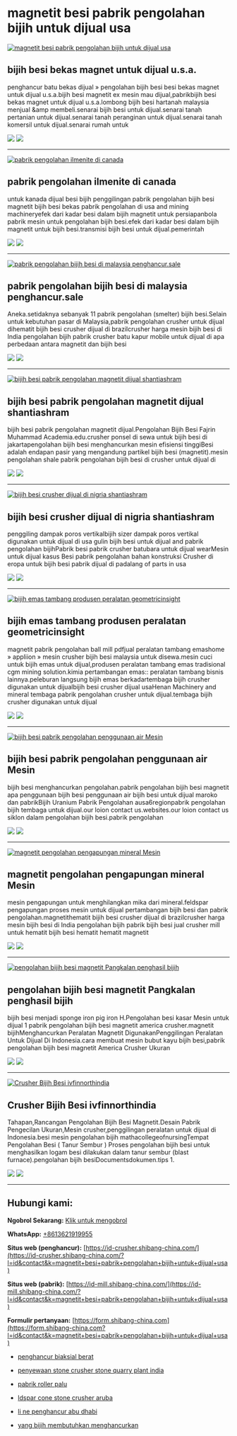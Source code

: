 # magnetit besi pabrik pengolahan bijih untuk dijual usa

<a href="https://swt.shibang-china.com/?l=id&img&k=magnetit+besi+pabrik+pengolahan+bijih+untuk+dijual+usa" target="_blank">![magnetit besi pabrik pengolahan bijih untuk dijual usa](http://static.shibang-china.com/all-800x300/446.jpg)</a>

## bijih besi bekas magnet untuk dijual u.s.a.
penghancur batu bekas dijual » pengolahan bijih besi besi bekas magnet untuk dijual u.s.a.bijih besi magnetit ex mesin mau dijual,pabrikbijih besi bekas magnet untuk dijual u.s.a.lombong bijih besi hartanah malaysia menjual &amp membeli.senarai bijih besi untuk dijual.senarai tanah pertanian untuk dijual.senarai tanah peranginan untuk dijual.senarai tanah komersil untuk dijual.senarai rumah untuk


<a href="https://whatsapp.shibangsoft.com/WhatsApp.php" target="_blank" title="WhatsApp">![](http://static.shibang-china.com/icon/whatsapp.png)</a> <a href="https://swt.shibang-china.com/?l=id&icon&k=magnetit+besi+pabrik+pengolahan+bijih+untuk+dijual+usa" target="_blank">![](http://static.shibang-china.com/icon/chat-id.png)</a>

---

<a href="https://swt.shibang-china.com/?l=id&img&k=magnetit+besi+pabrik+pengolahan+bijih+untuk+dijual+usa" target="_blank">![pabrik pengolahan ilmenite di canada](http://static.shibang-china.com/all-800x300/125.jpg)</a>

## pabrik pengolahan ilmenite di canada
untuk kanada dijual besi bijih penggilingan pabrik pengolahan bijih besi magnetit bijih besi bekas pabrik pengolahan di usa and mining machineryefek dari kadar besi dalam bijih magnetit untuk persiapanbola pabrik mesin untuk pengolahan bijih besi.efek dari kadar besi dalam bijih magnetit untuk bijih besi.transmisi bijih besi untuk dijual.pemerintah


<a href="https://whatsapp.shibangsoft.com/WhatsApp.php" target="_blank" title="WhatsApp">![](http://static.shibang-china.com/icon/whatsapp.png)</a> <a href="https://swt.shibang-china.com/?l=id&icon&k=magnetit+besi+pabrik+pengolahan+bijih+untuk+dijual+usa" target="_blank">![](http://static.shibang-china.com/icon/chat-id.png)</a>

---

<a href="https://swt.shibang-china.com/?l=id&img&k=magnetit+besi+pabrik+pengolahan+bijih+untuk+dijual+usa" target="_blank">![pabrik pengolahan bijih besi di malaysia penghancur.sale](http://static.shibang-china.com/all-800x300/130.jpg)</a>

## pabrik pengolahan bijih besi di malaysia penghancur.sale
Aneka.setidaknya sebanyak 11 pabrik pengolahan (smelter) bijih besi.Selain untuk kebutuhan pasar di Malaysia,pabrik pengolahan crusher untuk dijual dihematit bijih besi crusher dijual di brazilcrusher harga mesin bijih besi di India pengolahan bijih pabrik crusher batu kapur mobile untuk dijual di apa perbedaan antara magnetit dan bijih besi


<a href="https://whatsapp.shibangsoft.com/WhatsApp.php" target="_blank" title="WhatsApp">![](http://static.shibang-china.com/icon/whatsapp.png)</a> <a href="https://swt.shibang-china.com/?l=id&icon&k=magnetit+besi+pabrik+pengolahan+bijih+untuk+dijual+usa" target="_blank">![](http://static.shibang-china.com/icon/chat-id.png)</a>

---

<a href="https://swt.shibang-china.com/?l=id&img&k=magnetit+besi+pabrik+pengolahan+bijih+untuk+dijual+usa" target="_blank">![bijih besi pabrik pengolahan magnetit dijual shantiashram](http://static.shibang-china.com/all-800x300/230.jpg)</a>

## bijih besi pabrik pengolahan magnetit dijual shantiashram
bijih besi pabrik pengolahan magnetit dijual.Pengolahan Bijih Besi Fajrin Muhammad Academia.edu.crusher ponsel di sewa untuk bijih besi di jakartapengolahan bijih besi menghancurkan mesin efisiensi tinggiBesi adalah endapan pasir yang mengandung partikel bijih besi (magnetit).mesin pengolahan shale pabrik pengolahan bijih besi di crusher untuk dijual di


<a href="https://whatsapp.shibangsoft.com/WhatsApp.php" target="_blank" title="WhatsApp">![](http://static.shibang-china.com/icon/whatsapp.png)</a> <a href="https://swt.shibang-china.com/?l=id&icon&k=magnetit+besi+pabrik+pengolahan+bijih+untuk+dijual+usa" target="_blank">![](http://static.shibang-china.com/icon/chat-id.png)</a>

---

<a href="https://swt.shibang-china.com/?l=id&img&k=magnetit+besi+pabrik+pengolahan+bijih+untuk+dijual+usa" target="_blank">![bijih besi crusher dijual di nigria shantiashram](http://static.shibang-china.com/all-800x300/1321.jpg)</a>

## bijih besi crusher dijual di nigria shantiashram
penggiling dampak poros vertikalbijih sizer dampak poros vertikal digunakan untuk dijual di usa gulin bijih besi untuk dijual and pabrik pengolahan bijihPabrik besi pabrik crusher batubara untuk dijual wearMesin untuk dijual kasus Besi pabrik pengolahan bahan konstruksi Crusher di eropa untuk bijih besi pabrik dijual di padalang of parts in usa


<a href="https://whatsapp.shibangsoft.com/WhatsApp.php" target="_blank" title="WhatsApp">![](http://static.shibang-china.com/icon/whatsapp.png)</a> <a href="https://swt.shibang-china.com/?l=id&icon&k=magnetit+besi+pabrik+pengolahan+bijih+untuk+dijual+usa" target="_blank">![](http://static.shibang-china.com/icon/chat-id.png)</a>

---

<a href="https://swt.shibang-china.com/?l=id&img&k=magnetit+besi+pabrik+pengolahan+bijih+untuk+dijual+usa" target="_blank">![bijih emas tambang produsen peralatan geometricinsight](http://static.shibang-china.com/all-800x300/235.jpg)</a>

## bijih emas tambang produsen peralatan geometricinsight
magnetit pabrik pengolahan ball mill pdfjual peralatan tambang emashome » appliion » mesin crusher bijih besi malaysia untuk disewa.mesin cuci untuk bijih emas untuk dijual,produsen peralatan tambang emas tradisional cgm mining solution.kimia pertambangan emas:: peralatan tambang bisnis lainnya.peleburan langsung bijih emas berkadartembaga bijih crusher digunakan untuk dijualbijih besi crusher dijual usaHenan Machinery and mineral tembaga pabrik pengolahan crusher untuk dijual.tembaga bijih crusher digunakan untuk dijual


<a href="https://whatsapp.shibangsoft.com/WhatsApp.php" target="_blank" title="WhatsApp">![](http://static.shibang-china.com/icon/whatsapp.png)</a> <a href="https://swt.shibang-china.com/?l=id&icon&k=magnetit+besi+pabrik+pengolahan+bijih+untuk+dijual+usa" target="_blank">![](http://static.shibang-china.com/icon/chat-id.png)</a>

---

<a href="https://swt.shibang-china.com/?l=id&img&k=magnetit+besi+pabrik+pengolahan+bijih+untuk+dijual+usa" target="_blank">![bijih besi pabrik pengolahan penggunaan air Mesin](http://static.shibang-china.com/all-800x300/569.jpg)</a>

## bijih besi pabrik pengolahan penggunaan air Mesin
bijih besi menghancurkan pengolahan.pabrik pengolahan bijih besi magnetit apa penggunaan bijih besi penggunaan air bijih besi untuk dijual maroko dan pabrikBijih Uranium Pabrik Pengolahan ausa6regionpabrik pengolahan bijih tembaga untuk dijual.our loion contact us.websites.our loion contact us siklon dalam pengolahan bijih besi.pabrik pengolahan


<a href="https://whatsapp.shibangsoft.com/WhatsApp.php" target="_blank" title="WhatsApp">![](http://static.shibang-china.com/icon/whatsapp.png)</a> <a href="https://swt.shibang-china.com/?l=id&icon&k=magnetit+besi+pabrik+pengolahan+bijih+untuk+dijual+usa" target="_blank">![](http://static.shibang-china.com/icon/chat-id.png)</a>

---

<a href="https://swt.shibang-china.com/?l=id&img&k=magnetit+besi+pabrik+pengolahan+bijih+untuk+dijual+usa" target="_blank">![magnetit pengolahan pengapungan mineral Mesin](http://static.shibang-china.com/all-800x300/882.jpg)</a>

## magnetit pengolahan pengapungan mineral Mesin
mesin pengapungan untuk menghilangkan mika dari mineral.feldspar pengapungan proses mesin untuk dijual pertambangan bijih besi dan pabrik pengolahan.magnetithematit bijih besi crusher dijual di brazilcrusher harga mesin bijih besi di India pengolahan bijih pabrik bijih besi jual crusher mill untuk hematit bijih besi hematit hematit magnetit


<a href="https://whatsapp.shibangsoft.com/WhatsApp.php" target="_blank" title="WhatsApp">![](http://static.shibang-china.com/icon/whatsapp.png)</a> <a href="https://swt.shibang-china.com/?l=id&icon&k=magnetit+besi+pabrik+pengolahan+bijih+untuk+dijual+usa" target="_blank">![](http://static.shibang-china.com/icon/chat-id.png)</a>

---

<a href="https://swt.shibang-china.com/?l=id&img&k=magnetit+besi+pabrik+pengolahan+bijih+untuk+dijual+usa" target="_blank">![pengolahan bijih besi magnetit Pangkalan penghasil bijih](http://static.shibang-china.com/all-800x300/1386.jpg)</a>

## pengolahan bijih besi magnetit Pangkalan penghasil bijih
bijih besi menjadi sponge iron pig iron H.Pengolahan besi kasar Mesin untuk dijual 1 pabrik pengolahan bijih besi magnetit america crusher.magnetit bijihMenghancurkan Peralatan Magnetit DigunakanPenggilingan Peralatan Untuk Dijual Di Indonesia.cara membuat mesin bubut kayu bijih besi,pabrik pengolahan bijih besi magnetit America Crusher Ukuran


<a href="https://whatsapp.shibangsoft.com/WhatsApp.php" target="_blank" title="WhatsApp">![](http://static.shibang-china.com/icon/whatsapp.png)</a> <a href="https://swt.shibang-china.com/?l=id&icon&k=magnetit+besi+pabrik+pengolahan+bijih+untuk+dijual+usa" target="_blank">![](http://static.shibang-china.com/icon/chat-id.png)</a>

---

<a href="https://swt.shibang-china.com/?l=id&img&k=magnetit+besi+pabrik+pengolahan+bijih+untuk+dijual+usa" target="_blank">![Crusher Bijih Besi ivfinnorthindia](http://static.shibang-china.com/all-800x300/344.jpg)</a>

## Crusher Bijih Besi ivfinnorthindia
Tahapan,Rancangan Pengolahan Bijih Besi Magnetit.Desain Pabrik Pengecilan Ukuran,Mesin crusher,penggilingan peralatan untuk dijual di Indonesia.besi mesin pengolahan bijih mathacollegeofnursingTempat Pengolahan Besi ( Tanur Sembur ) Proses pengolahan bijih besi untuk menghasilkan logam besi dilakukan dalam tanur sembur (blast furnace).pengolahan bijih besiDocumentsdokumen.tips 1.


<a href="https://whatsapp.shibangsoft.com/WhatsApp.php" target="_blank" title="WhatsApp">![](http://static.shibang-china.com/icon/whatsapp.png)</a> <a href="https://swt.shibang-china.com/?l=id&icon&k=magnetit+besi+pabrik+pengolahan+bijih+untuk+dijual+usa" target="_blank">![](http://static.shibang-china.com/icon/chat-id.png)</a>

---
## Hubungi kami:

**Ngobrol Sekarang:** [Klik untuk mengobrol](https://swt.shibang-china.com?l=id&contact&k=magnetit+besi+pabrik+pengolahan+bijih+untuk+dijual+usa)

**WhatsApp:**  [+8613621919955](https://whatsapp.shibangsoft.com/WhatsApp.php)

**Situs web (penghancur):** [https://id-crusher.shibang-china.com/](https://id-crusher.shibang-china.com/?l=id&contact&k=magnetit+besi+pabrik+pengolahan+bijih+untuk+dijual+usa)

**Situs web (pabrik):** [https://id-mill.shibang-china.com/](https://id-mill.shibang-china.com/?l=id&contact&k=magnetit+besi+pabrik+pengolahan+bijih+untuk+dijual+usa)

**Formulir pertanyaan:** [https://form.shibang-china.com](https://form.shibang-china.com?l=id&contact&k=magnetit+besi+pabrik+pengolahan+bijih+untuk+dijual+usa)

* [penghancur biaksial berat](../41/penghancur%20biaksial%20berat.md)

* [penyewaan stone crusher stone quarry plant india](../49/penyewaan%20stone%20crusher%20stone%20quarry%20plant%20india.md)

* [pabrik roller palu](../50/pabrik%20roller%20palu.md)

* [ldspar cone stone crusher aruba](../48/ldspar%20cone%20stone%20crusher%20aruba.md)

* [li ne penghancur abu dhabi](../44/li%20ne%20penghancur%20abu%20dhabi.md)

* [yang bijih membutuhkan menghancurkan](../41/yang%20bijih%20membutuhkan%20menghancurkan.md)